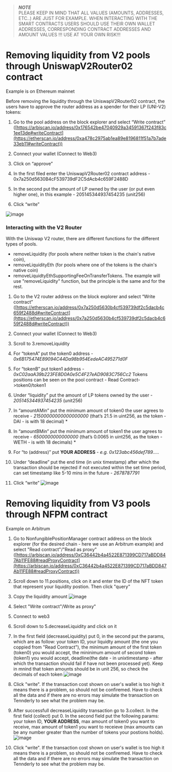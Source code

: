 > **_NOTE_**<br>
> PLEASE KEEP IN MIND THAT ALL VALUES (AMOUNTS, ADDRESSES, ETC..) ARE JUST FOR EXAMPLE. WHEN INTERACTING WITH THE SMART CONTRACTS USERS SHOULD USE THEIR OWN WALLET ADDRESSES, CORRESPONDING CONTRACT ADDRESSES AND AMOUNT VALUES !!!
> USE AT YOUR OWN RISK!!!

# Removing liquidity from V2 pools through UniswapV2Router02 contract
Example is on Ethereum mainnet

Before removing the liquidity through the UniswapV2Router02 contract, the users have to approve the router address as a spender for their LP (UNI-V2) tokens:

1. Go to the pool address on the block explorer and select “Write contract” ([https://arbiscan.io/address/0x176542be47040929a34591367f243f83c1ee13de#writeContract](https://etherscan.io/address/0xa478c2975ab1ea89e8196811f51a7b7ade33eb11#writeContract))

2. Connect your wallet (Connect to Web3)

3. Click on “approve”

4. In the first filed enter the UniswapV2Router02 contract address - 0x7a250d5630B4cF539739dF2C5dAcb4c659F2488D

5. In the second put the amount of LP owned by the user (or put even higher one), in this example - 205145344937454235 (unit256)

6. Click “write”

![image](https://github.com/CarpeCryptum/pics/blob/main/Screenshot%202025-01-08%20at%2013.28.46.png)

### Interacting with the V2 Router 
With the Uniswap V2 router, there are different functions for the different types of pools. 
- removeLiquidity (for pools where neither token is the chain's native coin), 
- removeLiquidityEth (for pools where one of the tokens is the chain's native coin) 
- removeLiquidtyEthSupportingFeeOnTransferTokens. The example will use "removeLiquidity" function, but the principle is the same and for the rest.

1. Go to the V2 router address on the block explorer and select “Write contract” ([https://etherscan.io/address/0x7a250d5630b4cf539739df2c5dacb4c659f2488d#writeContract](https://etherscan.io/address/0x7a250d5630b4cf539739df2c5dacb4c659f2488d#writeContract))

2. Connect your wallet (Connect to Web3) 

3. Scroll to 3.removeLiquidity

4. For “tokenA” put the token0 address - *0x6B175474E89094C44Da98b954EedeAC495271d0F*

5. For “tokenB” put token1 address - *0xC02aaA39b223FE8D0A0e5C4F27eAD9083C756Cc2*
Tokens positions can be seen on the pool contract - Read Contract->token0/token1

6. Under “liquidity” put the amount of LP tokens owned by the user - *205145344937454235* (unit256)

7. In “amountAMin” put the minimum amount of token0 the user agrees to receive - *21500000000000000000* (that’s 21.5 in uint256, as the token - DAI -  is with 18 decimal) *

8. In “amountBMin” put the minimum amount of token1 the user agrees to receive - *6500000000000000* (that’s 0.0065 in uint256, as the token - WETH - is with 18 decimals) *

9. For “to (address)” put **YOUR ADDRESS** - *e.g. 0x123abc456def789.....*

10. Under “deadline” put the end time (in unix timestamp) after which the transaction should be rejected if not executed within the set time period, can set timestamp like 5-10 mins in the future - *2678787791*

11. Click “write”
![image](https://github.com/CarpeCryptum/pics/blob/main/Screenshot%202025-01-08%20at%2014.56.06.png)

# Removing liquidity from V3 pools through NFPM contract
Example on Arbitrum

1. Go to NonfungiblePositionManager contract address on the block explorer (for the desired chain - here we use an Arbitrum example) and select "Read contract"/"Read as proxy"
([https://arbiscan.io/address/0xC36442b4a4522E871399CD717aBDD847Ab11FE88#readProxyContract](https://arbiscan.io/address/0xC36442b4a4522E871399CD717aBDD847Ab11FE88#readProxyContract))
2. Scroll down to 11.positions, click on it and enter the ID of the NFT token that represent your liquidity postion. Then click "query"
3. Copy the liquidity amount ![image](https://github.com/CarpeCryptum/pics/blob/bb87fb890ed366f0bd74b4ccb8b8f8af0a6c7c46/Screenshot%202023-09-16%20at%2015.57.00.png)

4. Select "Write contract"/Write as proxy"
5. Connect to web3
6. Scroll down to 5.decreaseLiquidity and click on it
7. In the first field (decreaseLiquidity) put 0, in the second put the params, which are as follow: your token ID, your liquidty amount (the one you coppied from "Read Contract"), the minimum amount of the first token (token0) you would accept, the mininimum amount of second token (token1) you would accept, deadline(the date - in unixtimestamp - after which the transaction should fail if have not been processed yet). Keep in mnind that token amounts should be in unit 256, so check the decimals of each token
![image](https://github.com/CarpeCryptum/pics/blob/f2334cbb80fbbfd28a5eaa4b5e5d00ee5912c83b/Screenshot%202023-09-16%20at%2017.41.52.png)
8. Click "write". If the transaction cost shown on user's wallet is too high it means there is a problem, so should not be confiremed. Have to check all the data and if there are no errors may simulate the transaction on Tennderly to see what the problem may be.
9. After successfull decreaseLiquidity transaction go to 3.collect. In the first field (collect) put 0. In the second field put the following params: your token ID, **YOUR ADDRESS**, max amount of token0 you want to receive, max amount of token1 you want to receieve (max amounts can be any number greater than the number of tokens your postions holds).
![image](https://github.com/CarpeCryptum/pics/blob/main/Screenshot%202025-01-08%20at%2020.24.55.png)
10. Click "write". If the transaction cost shown on user's wallet is too high it means there is a problem, so should not be confiremed. Have to check all the data and if there are no errors may simulate the transaction on Tennderly to see what the problem may be.
